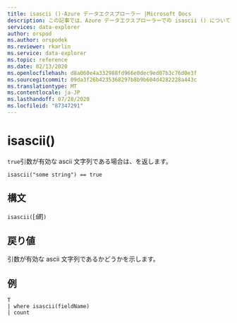 ```yaml
---
title: isascii ()-Azure データエクスプローラー |Microsoft Docs
description: この記事では、Azure データエクスプローラーでの isascii () について説明します。
services: data-explorer
author: orspod
ms.author: orspodek
ms.reviewer: rkarlin
ms.service: data-explorer
ms.topic: reference
ms.date: 02/13/2020
ms.openlocfilehash: d8a060e4a332988fd966e0dec9ed07b3c76d0e3f
ms.sourcegitcommit: 09da3f26b4235368297b8b9b604d4282228a443c
ms.translationtype: MT
ms.contentlocale: ja-JP
ms.lasthandoff: 07/28/2020
ms.locfileid: "87347291"
---
```

# <a name="isascii"></a>isascii()

`true`引数が有効な ascii 文字列である場合は、を返します。
    
```kusto
isascii("some string") == true
```

## <a name="syntax"></a>構文

`isascii(`[*値*]`)`

## <a name="returns"></a>戻り値

引数が有効な ascii 文字列であるかどうかを示します。

## <a name="example"></a>例

```kusto
T
| where isascii(fieldName)
| count
```